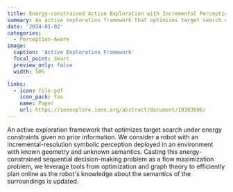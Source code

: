 ```yaml
---
title: Energy-constrained Active Exploration with Incremental Perception
summary: An active exploration framework that optimizes target search under energy constraints given no prior information.
date: '2024-01-02'
categories:
  - Perception-Aware
image:
  caption: 'Active Exploration Framework'
  focal_point: Smart
  preview_only: false
  width: 50%

links:
  - icon: file-pdf
    icon_pack: fas
    name: Paper
    url: https://ieeexplore.ieee.org/abstract/document/10383606/
---
```


An active exploration framework that optimizes target search under energy constraints given no prior information. We consider a robot with an incremental-resolution symbolic perception deployed in an environment with known geometry and unknown semantics. Casting this energy-constrained sequential decision-making problem as a flow maximization problem, we leverage tools from optimization and graph theory to efficiently plan online as the robot's knowledge about the semantics of the surroundings is updated. 

<!-- We consider the problem of autonomous exploration in search of targets while respecting a fixed energy budget. The robot is equipped with an incremental-resolution symbolic perception module wherein the perception of targets in the environment improves as the robot's distance from targets decreases.

## Key Features

- Handles unknown target count and locations
- Respects fixed energy budget constraints
- Implements incremental-resolution perception
- Combines automata-based and MILP-based techniques

## Technical Approach

The framework consists of:

1. **Problem Formulation**
   - Conversion to reward maximization problem
   - Product graph computation (offline)
   - Sequential decision-making under constraints

2. **Solution Method**
   - Mixed-Integer Linear Programming (MILP)
   - Online environment knowledge updates
   - Efficient runtime performance

3. **Implementation**
   - Suitable for moderately-sized grid environments
   - Real-time decision making
   - Dynamic path planning

## Results

The framework demonstrates:
- Efficient online planning capabilities
- Effective target discovery
- Energy-aware exploration strategies
- Robust performance in unknown environments -->